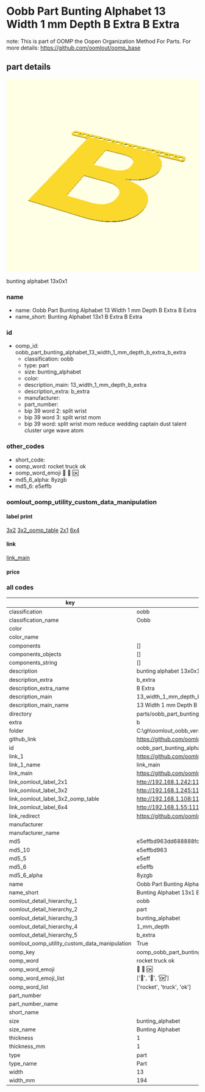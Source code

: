 # Oobb Part Bunting Alphabet 13 Width 1 mm Depth B Extra B Extra  

note: This is part of OOMP the Oopen Organization Method For Parts. For more details: https://github.com/oomlout/oomp_base

##  part details
  

[![](3dpr.png)](3dpr.png)

bunting alphabet 13x0x1



### name
* name: Oobb Part Bunting Alphabet 13 Width 1 mm Depth B Extra B Extra
* name_short: Bunting Alphabet 13x1 B Extra B Extra
### id
* oomp_id: oobb_part_bunting_alphabet_13_width_1_mm_depth_b_extra_b_extra
  * classification: oobb
  * type: part
  * size: bunting_alphabet
  * color: 
  * description_main: 13_width_1_mm_depth_b_extra
  * description_extra: b_extra
  * manufacturer: 
  * part_number: 
  * bip 39 word 2: split wrist
  * bip 39 word 3: split wrist mom
  * bip 39 word: split wrist mom reduce wedding captain dust talent cluster urge wave atom

### other_codes
* short_code: 
* oomp_word: rocket truck ok
* oomp_word_emoji :rocket: :truck: :ok:
* md5_6_alpha: 8yzgb
* md5_6: e5effb






### oomlout_oomp_utility_custom_data_manipulation
#### label print
[3x2](http://192.168.1.245:1112/?label=oomp%208yzgb)
[3x2_oomp_table](http://192.168.1.108:1112/?label=oomp%208yzgb)
[2x1](http://192.168.1.242:1112/?label=oomp%208yzgb)
[6x4](http://192.168.1.55:1112/?label=oomp%208yzgb)    

#### link

[link_main](https://github.com/oomlout/oomlout_oobb_version_4_generated_parts/tree/main/navigation_oomp/oobb/part/bunting_alphabet/13_width_1_mm_depth_b_extra/b_extra/part)                              

#### price







### all codes 
| key | value |  
| --- | --- |  
| classification | oobb |  
| classification_name | Oobb |  
| color |  |  
| color_name |  |  
| components | [] |  
| components_objects | [] |  
| components_string | [] |  
| description | bunting alphabet 13x0x1 |  
| description_extra | b_extra |  
| description_extra_name | B Extra |  
| description_main | 13_width_1_mm_depth_b_extra |  
| description_main_name | 13 Width 1 mm Depth B Extra |  
| directory | parts/oobb_part_bunting_alphabet_13_width_1_mm_depth_b_extra_b_extra |  
| extra | b |  
| folder | C:\gh\oomlout_oobb_version_4_generated_parts\parts\oobb_part_bunting_alphabet_13_width_1_mm_depth_b_extra_b_extra |  
| github_link | https://github.com/oomlout/oomlout_oomp_part_src/tree/main/parts/oobb_part_bunting_alphabet_13_width_1_mm_depth_b_extra_b_extra |  
| id | oobb_part_bunting_alphabet_13_width_1_mm_depth_b_extra_b_extra |  
| link_1 | https://github.com/oomlout/oomlout_oobb_version_4_generated_parts/tree/main/navigation_oomp/oobb/part/bunting_alphabet/13_width_1_mm_depth_b_extra/b_extra/part |  
| link_1_name | link_main |  
| link_main | https://github.com/oomlout/oomlout_oobb_version_4_generated_parts/tree/main/navigation_oomp/oobb/part/bunting_alphabet/13_width_1_mm_depth_b_extra/b_extra/part |  
| link_oomlout_label_2x1 | http://192.168.1.242:1112/?label=oomp%208yzgb |  
| link_oomlout_label_3x2 | http://192.168.1.245:1112/?label=oomp%208yzgb |  
| link_oomlout_label_3x2_oomp_table | http://192.168.1.108:1112/?label=oomp%208yzgb |  
| link_oomlout_label_6x4 | http://192.168.1.55:1112/?label=oomp%208yzgb |  
| link_redirect | https://github.com/oomlout/oomlout_oobb_version_4_generated_parts/tree/main/parts/oobb_bunting_alphabet_13_01_ex_b |  
| manufacturer |  |  
| manufacturer_name |  |  
| md5 | e5effbd963dd688888fc7b411dbf9e91 |  
| md5_10 | e5effbd963 |  
| md5_5 | e5eff |  
| md5_6 | e5effb |  
| md5_6_alpha | 8yzgb |  
| name | Oobb Part Bunting Alphabet 13 Width 1 mm Depth B Extra B Extra |  
| name_short | Bunting Alphabet 13x1 B Extra B Extra |  
| oomlout_detail_hierarchy_1 | oobb |  
| oomlout_detail_hierarchy_2 | part |  
| oomlout_detail_hierarchy_3 | bunting_alphabet |  
| oomlout_detail_hierarchy_4 | 1_mm_depth |  
| oomlout_detail_hierarchy_5 | b_extra |  
| oomlout_oomp_utility_custom_data_manipulation | True |  
| oomp_key | oomp_oobb_part_bunting_alphabet_13_width_1_mm_depth_b_extra_b_extra |  
| oomp_word | rocket truck ok |  
| oomp_word_emoji | :rocket: :truck: :ok: |  
| oomp_word_emoji_list | [':rocket:', ':truck:', ':ok:'] |  
| oomp_word_list | ['rocket', 'truck', 'ok'] |  
| part_number |  |  
| part_number_name |  |  
| short_name |  |  
| size | bunting_alphabet |  
| size_name | Bunting Alphabet |  
| thickness | 1 |  
| thickness_mm | 1 |  
| type | part |  
| type_name | Part |  
| width | 13 |  
| width_mm | 194 |  
